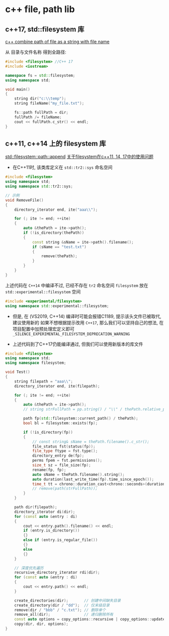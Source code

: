 # c++ file, path lib

## c++17, std::filesystem 库

[c++ combine path of file as a string with file name](https://stackoverflow.com/questions/28669329/c-combine-path-of-file-as-a-string-with-file-name)

从 目录与文件名称 得到全路径:

```cpp
#include <filesystem> //C++ 17
#include <iostream>

namespace fs = std::filesystem;
using namespace std;

void main()
{
    string dir("c:\\temp");
    string fileName("my_file.txt");

    fs::path fullPath = dir;
    fullPath /= fileName;
    cout << fullPath.c_str() << endl;
}
```

## c++11, c++14 上的 filesystem 库

[std::filesystem::path::append](https://en.cppreference.com/w/cpp/filesystem/path/append)
[关于filesystem在c++11, 14, 17中的使用问题](https://blog.csdn.net/shellching/article/details/123133540)

+ 在C++11时, 该类库定义在 `std::tr2::sys` 命名空间

```cpp
#include <filesystem>
using namespace std;
using namespace std::tr2::sys;

// 示例
void RemoveFile()
{
    directory_iterator end, ite("aaa\\");

    for (; ite != end; ++ite)
    {
        auto &thePath = ite->path();
        if (!is_directory(thePath))
        {
            const string &sName = ite->path().filename();
            if (sName == "test.txt")
            {
                remove(thePath);
            }
        }
    }
}
```

上述代码在 `C++14` 中编译不过, 已经不存在 `tr2` 命名空间
`filesystem` 放在 `std::experimental::filesystem` 空间

```cpp
#include <experimental/filesystem>
using namespace std::experimental::filesystem;
```

+ 但是, 在 (VS2019, C++14) 编译时可能会报错C1189, 提示该头文件已被取代, 建议使用新的
如果不想根据提示改用 `C++17`, 那么我们可以坚持自己的想法, 在项目配置中加预处理宏定义即可
`_SILENCE_EXPERIMENTAL_FILESYSTEM_DEPRECATION_WARNING`

+ 上述代码到了C++17仍能编译通过, 但我们可以使用新版本的库文件

```cpp
#include <filesystem>
using namespace std;
using namespace filesystem;

void Test()
{
    string filepath = "aaa\\";
    directory_iterator end, ite(filepath);

    for (; ite != end; ++ite)
    {
        auto &thePath = ite->path();
        // string strFullPath = pp.string() / "\\" / thePath.relative_path().string();

        path fp(std::filesystem::current_path() / thePath);
        bool bl = filesystem::exists(fp);

        if (!is_directory(fp))
        {
            // const string& sName = thePath.filename().c_str();
            file_status fst(status(fp));
            file_type ftype = fst.type();
            directory_entry de(fp);
            perms fpem = fst.permissions();
            size_t sz = file_size(fp);
            rename(fp, fp);
            auto sName = thePath.filename().string();
            auto duration(last_write_time(fp).time_since_epoch());
            time_t tt = chrono::duration_cast<chrono::seconds>(duration).count();
            // remove(path(strFullPath));
        }
    }

    path dir(filepath);
    directory_iterator di(dir);
    for (const auto &entry : di)
    {
        cout << entry.path().filename() << endl;
        if (entry.is_directory())
        {}
        else if (entry.is_regular_file())
        {}
        else
        {}
    }

    // 深度优先遍历
    recursive_directory_iterator rdi(dir);
    for (const auto &entry : di)
    {
        cout << entry.path() << endl;
    }

    create_directories(dir);       // 创建中间缺失目录
    create_directory(dir / "dd");  // 仅末级目录
    remove(dir / "bbb" / "c.txt"); // 删除单个
    remove_all(dir);               // 递归删除所有
    const auto options = copy_options::recursive | copy_options::update_existing;
    copy(dir, dir, options);
}
```
